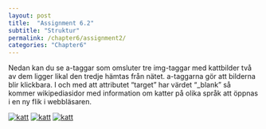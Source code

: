 ```yaml
---
layout: post
title:  "Assignment 6.2"
subtitle: "Struktur"
permalink: /chapter6/assignment2/
categories: "Chapter6"
---
```

Nedan kan du se a-taggar som omsluter tre img-taggar med kattbilder två av dem ligger likal den tredje hämtas från nätet. a-taggarna gör att bilderna blir klickbara. I och med att attributet “target” har värdet “_blank” så kommer wikipediasidor med information om katter på olika språk att öppnas i en ny flik i webbläsaren.

<a href="https://sv.wikipedia.org/wiki/Katt" target="_blank"><img src="images/katt.jpg" alt="katt"></a>
    <a href="https://en.wikipedia.org/wiki/Cat" target="_blank"><img src="images/katt.jpg"  alt="katt"></a>
    <a href="https://eo.wikipedia.org/wiki/Hejma_kato" target="_blank"><img src="http://www.triggerphoto.se/common/getimage.php?size=256&grp=_public_&id=22757"  alt="katt"></a>
